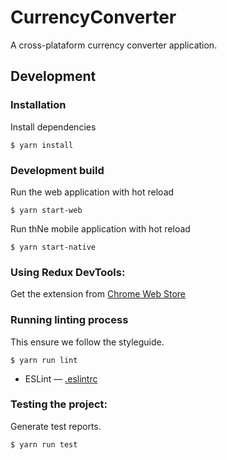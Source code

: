 # CurrencyConverter

A cross-plataform currency converter application.

## Development

### Installation

Install dependencies
   ```
   $ yarn install
   ```
### Development build   
Run the web application with hot reload
  ```
$ yarn start-web
   ```
Run thNe mobile application with hot reload
   ```
$ yarn start-native
   ```
### Using Redux DevTools:
Get the extension from [Chrome Web Store](https://chrome.google.com/webstore/detail/redux-devtools/lmhkpmbekcpmknklioeibfkpmmfibljd)

### Running linting process
This ensure we follow the styleguide.
   ```
$ yarn run lint
   ```
- ESLint — [.eslintrc](./.eslintrc)


### Testing the project:
Generate test reports.
   ```
$ yarn run test
   ```

